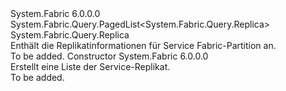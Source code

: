 <Type Name="ServiceReplicaList" FullName="System.Fabric.Query.ServiceReplicaList">
  <TypeSignature Language="C#" Value="public sealed class ServiceReplicaList : System.Fabric.Query.PagedList&lt;System.Fabric.Query.Replica&gt;" />
  <TypeSignature Language="ILAsm" Value=".class public auto ansi sealed beforefieldinit ServiceReplicaList extends System.Fabric.Query.PagedList`1&lt;class System.Fabric.Query.Replica&gt;" />
  <TypeSignature Language="DocId" Value="T:System.Fabric.Query.ServiceReplicaList" />
  <TypeSignature Language="VB.NET" Value="Public NotInheritable Class ServiceReplicaList&#xA;Inherits PagedList(Of Replica)" />
  <TypeSignature Language="F#" Value="type ServiceReplicaList = class&#xA;    inherit PagedList&lt;Replica&gt;" />
  <AssemblyInfo>
    <AssemblyName>System.Fabric</AssemblyName>
    <AssemblyVersion>6.0.0.0</AssemblyVersion>
  </AssemblyInfo>
  <Base>
    <BaseTypeName>System.Fabric.Query.PagedList&lt;System.Fabric.Query.Replica&gt;</BaseTypeName>
    <BaseTypeArguments>
      <BaseTypeArgument TypeParamName="T">System.Fabric.Query.Replica</BaseTypeArgument>
    </BaseTypeArguments>
  </Base>
  <Interfaces />
  <Docs>
    <summary>
      <para>Enthält die Replikatinformationen für Service Fabric-Partition an.</para>
    </summary>
    <remarks>To be added.</remarks>
  </Docs>
  <Members>
    <Member MemberName=".ctor">
      <MemberSignature Language="C#" Value="public ServiceReplicaList ();" />
      <MemberSignature Language="ILAsm" Value=".method public hidebysig specialname rtspecialname instance void .ctor() cil managed" />
      <MemberSignature Language="DocId" Value="M:System.Fabric.Query.ServiceReplicaList.#ctor" />
      <MemberSignature Language="VB.NET" Value="Public Sub New ()" />
      <MemberType>Constructor</MemberType>
      <AssemblyInfo>
        <AssemblyName>System.Fabric</AssemblyName>
        <AssemblyVersion>6.0.0.0</AssemblyVersion>
      </AssemblyInfo>
      <Parameters />
      <Docs>
        <summary>
          <para>
            Erstellt eine Liste der Service-Replikat.
            </para>
        </summary>
        <remarks>To be added.</remarks>
      </Docs>
    </Member>
  </Members>
</Type>